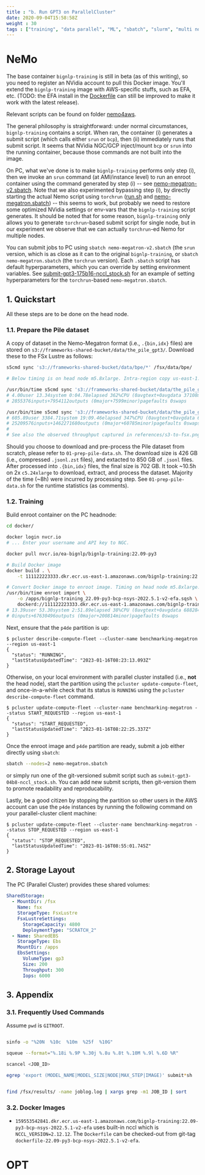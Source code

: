 ```yaml
---
title : "b. Run GPT3 on ParallelCluster"
date: 2020-09-04T15:58:58Z
weight : 30
tags : ["training", "data parallel", "ML", "sbatch", "slurm", "multi node", "multi gpu", "GPT3"]
---
```


# NeMo

The base container `bignlp-training` is still in beta (as of this writing), so you need to register
an NVidia account to pull this Docker image. You'll extend the `bignlp-training` image with
AWS-specific stuffs, such as EFA, etc. (TODO: the EFA install in the
[Dockerfile](nemo4aws/Dockerfile) can still be improved to make it work with the latest release).

Relevant scripts can be found on folder [nemo4aws](nemo4aws).

The general philosophy is straightforward: under normal circumstances, `bignlp-training` contains a
script. When ran, the container (i) generates a submit script (which calls either `srun` or `bcp`),
then (ii) immediately runs that submit script. It seems that NVidia NGC/GCP inject/mount `bcp` or
`srun` into the running container, because those commands are not built into the image.

On PC, what we've done is to make `bignlp-training` performs only step (i), then we invoke an `srun`
command (at AMI/instance level) to run an enroot container using the command generated by step (i)
-- see [nemo-megatron-v2.sbatch](nemo4aws/nemo-megatron-v2.sbatch). Note that we also experimented
bypassing step (i), by directly starting the actual Nemo script using `torchrun`
([run.sh](nemo4aws/run.sh) and [nemo-megatron.sbatch](nemo4aws/nemo-megatron.sbatch)) -- this seems
to work, but probably we need to restore some optimized NVidia settings or env-vars that the
`bignlp-training` script generates. It should be noted that for some reason, `bignlp-training` only
allows you to generate `torchrun`-based submit script for single node, but in our experiment we
observe that we can actually `torchrun`-ed Nemo for multiple nodes.

You can submit jobs to PC using `sbatch nemo-megatron-v2.sbatch` (the `srun` version, which is as
close as it can to the original `bignlp-training`, or `sbatch nemo-megatron.sbatch` (the `torchrun`
version). Each `.sbatch` script has default hyperparameters, which you can override by setting
environment variables. See
[submit-gpt3-175b16-nccl_stock.sh](nemo4aws/submit-gpt3-175b16-nccl_stock.sh) for an example of
setting hyperparameters for the `torchrun`-based `nemo-megatron.sbatch`.

## 1. Quickstart

All these steps are to be done on the head node.

### 1.1. Prepare the Pile dataset

A copy of dataset in the Nemo-Megatron format (i.e., `.{bin,idx}` files) are stored on
`s3://frameworks-shared-bucket/data/the_pile_gpt3/`. Download these to the FSx Lustre as follows:

```bash
s5cmd sync 's3://frameworks-shared-bucket/data/bpe/*' /fsx/data/bpe/

# Below timing is on head node m5.8xlarge. Intra-region copy us-east-1.

/usr/bin/time s5cmd sync 's3://frameworks-shared-bucket/data/the_pile_gpt3/*.idx' /fsx/data/the_pile_gpt3/
# 4.00user 13.34system 0:04.78elapsed 362%CPU (0avgtext+0avgdata 37108maxresident)k
# 2855376inputs+7954112outputs (0major+7599minor)pagefaults 0swaps

/usr/bin/time s5cmd sync 's3://frameworks-shared-bucket/data/the_pile_gpt3/*.bin' /fsx/data/the_pile_gpt3/
# 605.89user 3384.71system 19:09.46elapsed 347%CPU (0avgtext+0avgdata 69656maxresident)k
# 25209576inputs+1462271680outputs (0major+60785minor)pagefaults 0swaps
#
# See also the observed throughput captured in references/s3-to-fsx.png
```

Should you choose to download and pre-process the Pile dataset from scratch, please refer to
`01-prep-pile-data.sh`. The download size is 426 GB (i.e., compressed `.jsonl.zst` files), and
extacted to 850 GB of `.jsonl` files. After processed into `.{bin,idx}` files, the final size is 702
GB. It took ~10.5h on 2x `c5.24xlarge` to download, extract, and process the dataset. Majority of
the time (~8h) were incurred by processing step. See `01-prep-pile-data.sh` for the runtime
statistics (as comments).

### 1.2. Training

Build enroot container on the PC headnode:

```bash
cd docker/

docker login nvcr.io
# ... Enter your username and API key to NGC.

docker pull nvcr.io/ea-bignlp/bignlp-training:22.09-py3

# Build Docker image
docker build . \
    -t 111122223333.dkr.ecr.us-east-1.amazonaws.com/bignlp-training:22.09-py3-bcp-nsys-2022.5.1-v2-efa

# Convert Docker image to enroot image. Timing on head node m5.8xlarge.
/usr/bin/time enroot import \
    -o /apps/bignlp-training_22.09-py3-bcp-nsys-2022.5.1-v2-efa.sqsh \
    dockerd://111122223333.dkr.ecr.us-east-1.amazonaws.com/bignlp-training:22.09-py3-bcp-nsys-2022.5.1-v2-efa
# 13.39user 53.30system 2:51.89elapsed 38%CPU (0avgtext+0avgdata 688284maxresident)k
# 0inputs+67630496outputs (0major+200814minor)pagefaults 0swaps
```

Next, ensure that the `p4de` partition is up:

```console
$ pcluster describe-compute-fleet --cluster-name benchmarking-megatron --region us-east-1
{
  "status": "RUNNING",
  "lastStatusUpdatedTime": "2023-01-16T08:23:13.093Z"
}
```

Otherwise, on your local environment with parallel cluster installed (i.e., **not** the head node),
start the partition using the `pcluster update-compute-fleet`, and once-in-a-while check that its
status is `RUNNING` using the `pcluster describe-compute-fleet` command.

```console
$ pcluster update-compute-fleet --cluster-name benchmarking-megatron --status START_REQUESTED --region us-east-1
{
  "status": "START_REQUESTED",
  "lastStatusUpdatedTime": "2023-01-16T08:22:25.337Z"
}
```

Once the enroot image and `p4de` partition are ready, submit a job either directly using `sbatch`:

```bash
sbatch --nodes=2 nemo-megatron.sbatch
```

or simply run one of the git-versioned submit script such as `submit-gpt3-04b8-nccl_stock.sh`. You
can add new submit scripts, then git-version them to promote readability and reproducability.

Lastly, be a good citizen by stopping the partition so other users in the AWS account can use the
`p4de` instances by running the following command on your parallel-cluster client machine:

```console
$ pcluster update-compute-fleet --cluster-name benchmarking-megatron --status STOP_REQUESTED --region us-east-1
{
  "status": "STOP_REQUESTED",
  "lastStatusUpdatedTime": "2023-01-16T08:55:01.745Z"
}
```

## 2. Storage Layout

The PC (Parallel Cluster) provides these shared volumes:

```yaml
SharedStorage:
  - MountDir: /fsx
    Name: fsx
    StorageType: FsxLustre
    FsxLustreSettings:
      StorageCapacity: 4800
      DeploymentType: "SCRATCH_2"
  - Name: SharedEBS
    StorageType: Ebs
    MountDir: /apps
    EbsSettings:
      VolumeType: gp3
      Size: 200
      Throughput: 300
      Iops: 6000
```

## 3. Appendix

### 3.1. Frequently Used Commands

Assume `pwd` is `GITROOT`.

```bash

sinfo -o "%20N  %10c  %10m  %25f  %10G"

squeue --format="%.18i %.9P %.30j %.8u %.8t %.10M %.9l %.6D %R"

scancel <JOB_ID>

egrep 'export (MODEL_NAME|MODEL_SIZE|NODE|MAX_STEP|IMAGE)' submit*sh


find /fsx/results/ -name joblog.log | xargs grep -m1 JOB_ID | sort
```

### 3.2. Docker Images

- `159553542841.dkr.ecr.us-east-1.amazonaws.com/bignlp-training:22.09-py3-bcp-nsys-2022.5.1-v2-efa`
  uses built-in nccl which is `NCCL_VERSION=2.12.12`. The `Dockerfile` can be checked-out from
  git-tag `dockerfile-22.09-py3-bcp-nsys-2022.5.1-v2-efa`.


# OPT